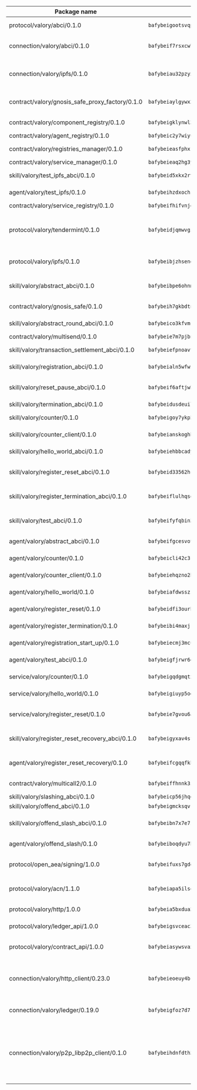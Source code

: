 | Package name                                                  | Package hash                                                  | Description                                                                                                                |
| ------------------------------------------------------------- | ------------------------------------------------------------- | -------------------------------------------------------------------------------------------------------------------------- |
| protocol/valory/abci/0.1.0                                    | `bafybeigootsvqpk6th5xpdtzanxum3earifrrezfyhylfrit7yvqdrtgpe` | A protocol for ABCI requests and responses.                                                                                |
| connection/valory/abci/0.1.0                                  | `bafybeif7rsxcw72mbzwcui3ozfaay5qnqorj5c52zedpqf56zczsxox3xe` | connection to wrap communication with an ABCI server.                                                                      |
| connection/valory/ipfs/0.1.0                                  | `bafybeiau32pzy55ta6ugl2bebevlxudal6pnlfomhplfm5mph6reaw3krq` | A connection responsible for uploading and downloading files from IPFS.                                                    |
| contract/valory/gnosis_safe_proxy_factory/0.1.0               | `bafybeiaylgywx2qtoaddokexql3d4iqfz5l7rlm5q24lzbn36we3ovfjmi` | Gnosis Safe proxy factory (GnosisSafeProxyFactory) contract                                                                |
| contract/valory/component_registry/0.1.0                      | `bafybeigklynwl3mfav5yt5zdkrqe6rukv4ygdhpdusk66ojt4jj7tunxcy` | Component registry contract                                                                                                |
| contract/valory/agent_registry/0.1.0                          | `bafybeic2y7wiyucxcpcp4ddbznmnnxyr3abq252x5fw74gcouksjzkjsje` | Agent registry contract                                                                                                    |
| contract/valory/registries_manager/0.1.0                      | `bafybeieasfphxk4kcysltjjqsro22lyrfd4kne4uzd32ificouso2kzy7y` | Registries Manager contract                                                                                                |
| contract/valory/service_manager/0.1.0                         | `bafybeieaq2hg3yso2p6z7zhucpfnzxrwhaiotyybz3o7q3pbcp3ci4vh3q` | Service Manager contract                                                                                                   |
| skill/valory/test_ipfs_abci/0.1.0                             | `bafybeid5xkx2rteqfadee4qcizokseef6mbxfiahytki64pb7kejrk3ioq` | IPFS e2e testing application.                                                                                              |
| agent/valory/test_ipfs/0.1.0                                  | `bafybeihzdxochsp7ukbajnhbshq2ed77ghleynd5hmdbcl7hzmyfhv5geq` | Agent for testing the ABCI connection.                                                                                     |
| contract/valory/service_registry/0.1.0                        | `bafybeifhifvnjdk7ejvx6lr6unyj3obiojzr5cwuk4uwe6myau3edsjmvu` | Service Registry contract                                                                                                  |
| protocol/valory/tendermint/0.1.0                              | `bafybeidjqmwvgi4rqgp65tbkhmi45fwn2odr5ecezw6q47hwitsgyw4jpa` | A protocol for communication between two AEAs to share tendermint configuration details.                                   |
| protocol/valory/ipfs/0.1.0                                    | `bafybeibjzhsengtxfofqpxy6syamplevp35obemwfp4c5lhag3v2bvgysa` | A protocol specification for IPFS requests and responses.                                                                  |
| skill/valory/abstract_abci/0.1.0                              | `bafybeibpe6ohnm4ritfnghdtpczdqlrcwufrxr5g75inkkgazeqhonyclu` | The abci skill provides a template of an ABCI application.                                                                 |
| contract/valory/gnosis_safe/0.1.0                             | `bafybeih7gkbdtnhkc3i53mbsj7bcihqa7xau6ewsnew4kkul7phwb4ucjm` | Gnosis Safe (GnosisSafeL2) contract                                                                                        |
| skill/valory/abstract_round_abci/0.1.0                        | `bafybeico3kfvmco74eeuwhxyhgouog3b7bvpgeek2bjdbnathmdd52bh64` | abstract round-based ABCI application                                                                                      |
| contract/valory/multisend/0.1.0                               | `bafybeie7m7pjbnw7cccpbvmbgkut24dtlt4cgvug3tbac7gej37xvwbv3a` | MultiSend contract                                                                                                         |
| skill/valory/transaction_settlement_abci/0.1.0                | `bafybeiefpnoavtos4dih7lhuzcyman63mshbrqdahj4k5sp6g4kijhj6ke` | ABCI application for transaction settlement.                                                                               |
| skill/valory/registration_abci/0.1.0                          | `bafybeialn5wfwsimg667k2bof6ur3zpdepxgm4wam6k52wivnfgs2eohhi` | ABCI application for common apps.                                                                                          |
| skill/valory/reset_pause_abci/0.1.0                           | `bafybeif6aftjwhdm5cg7riqrrscxlbxxbpkoo2pxvw7uugovuv5fu6trve` | ABCI application for resetting and pausing app executions.                                                                 |
| skill/valory/termination_abci/0.1.0                           | `bafybeidusdeuilme6z3qf3rme7tx5hahlc26f4sw5l3ihrqv7muu5atnky` | Termination skill.                                                                                                         |
| skill/valory/counter/0.1.0                                    | `bafybeigoy7ykp2rei6nnenh4aghkbx5xztspb5dfcsoeypljregrwrtpwi` | The ABCI Counter application example.                                                                                      |
| skill/valory/counter_client/0.1.0                             | `bafybeianskoghhdffn4wqquup3rtziefq6jareutugb6a5zkbvuvctgk3i` | A client for the ABCI counter application.                                                                                 |
| skill/valory/hello_world_abci/0.1.0                           | `bafybeiehbbcadypzeuclpdijex4ohcievsjc5f4eiuzlrbqujzcyw42uya` | Hello World ABCI application.                                                                                              |
| skill/valory/register_reset_abci/0.1.0                        | `bafybeid33562hcfzr4ptou6ggd5kdr3p4szhhynyh4p32bmtmk2jdjeg5u` | ABCI application for dummy skill that registers and resets                                                                 |
| skill/valory/register_termination_abci/0.1.0                  | `bafybeiflulhqsoqtkunjxavbckn6yxugaxu766izaaibjzxf4kcev6xtum` | ABCI application for dummy skill that registers and resets                                                                 |
| skill/valory/test_abci/0.1.0                                  | `bafybeifyfqbin3ycpnnnofveb4n7ewy2n3tng2mfxwtsctjiowvc5knvii` | ABCI application for testing the ABCI connection.                                                                          |
| agent/valory/abstract_abci/0.1.0                              | `bafybeifgcesvothzojs4rs32v7igmxnxurnbk7a5oo64ltrrvktfxgkmte` | The abstract ABCI AEA - for testing purposes only.                                                                         |
| agent/valory/counter/0.1.0                                    | `bafybeicli42c3ruqqcrypqnkhrae4hwfjvyaz3v3hjwddyesl5yzmsmfvu` | The ABCI Counter example as an AEA                                                                                         |
| agent/valory/counter_client/0.1.0                             | `bafybeiehqzno2htmg37mwcdaifptslsz2zpjwptq33gpdegpuaxknpoxza` | The ABCI Counter example as an AEA                                                                                         |
| agent/valory/hello_world/0.1.0                                | `bafybeiafdwsszzmcqqkpc2otyl2dn2y273224n2dfuaz547jv75sswfmuq` | Hello World ABCI example.                                                                                                  |
| agent/valory/register_reset/0.1.0                             | `bafybeidfi3ourbqil6ryjfsbuvz4oetkweyq6vy4xsehinhvkr2lvoggxy` | Register reset to replicate Tendermint issue.                                                                              |
| agent/valory/register_termination/0.1.0                       | `bafybeibi4maxjs3y4q37mv4u6tplfmtb4ambwy4gvnuhua3jusyqkwl4ra` | Register terminate to test the termination feature.                                                                        |
| agent/valory/registration_start_up/0.1.0                      | `bafybeiecmj3mcuxwntl2uuvdiw57giux3bswzss2dnqd6thgz5bl5lp3t4` | Registration start-up ABCI example.                                                                                        |
| agent/valory/test_abci/0.1.0                                  | `bafybeigfjrwr6qhzengrbi5tyyngop6nadvql33b3jp7aoqbvr2kx7zxom` | Agent for testing the ABCI connection.                                                                                     |
| service/valory/counter/0.1.0                                  | `bafybeigqdgmqtxj37ycywyyyebwaqrea6mbgrzribadmwysdvrgucp5ida` | A set of agents incrementing a counter                                                                                     |
| service/valory/hello_world/0.1.0                              | `bafybeigiuyp5ogwif5but4g7mgep457ozgv7azrvfczekiajyehbrbpdhe` | A simple demonstration of a simple ABCI application                                                                        |
| service/valory/register_reset/0.1.0                           | `bafybeie7gvou6atkt4rvtclpfiqkxo27cjig675jvrenosnyyyrtcfbnje` | Test and debug tendermint reset mechanism.                                                                                 |
| skill/valory/register_reset_recovery_abci/0.1.0               | `bafybeigyxav4sfylh3l4fnajyr2fgvs5vnequ2dikks5fjbuclf3oc2mzq` | ABCI application for dummy skill that registers and resets                                                                 |
| agent/valory/register_reset_recovery/0.1.0                    | `bafybeifcgqqfkhtcgla6pfixfoqjxynvotbhw2ecyq7lojky3qd3yip7t4` | Agent to showcase hard reset as a recovery mechanism.                                                                      |
| contract/valory/multicall2/0.1.0                              | `bafybeiffhnnk3ibb3z53jxg4rfwcgjl657f56v3ld4rgafgavxxys3h74y` | The MakerDAO multicall2 contract.                                                                                          |
| skill/valory/slashing_abci/0.1.0                              | `bafybeicp56jhqg6plgdj46eq4rvaw4ig7ouvpsmuvw7ahyrvrgztxsz4hy` | Slashing skill.                                                                                                            |
| skill/valory/offend_abci/0.1.0                                | `bafybeigmcksqvktvge4fmf4ggpnyjuokvdqx53onblstugzaj3whgxmet4` | Offend ABCI application.                                                                                                   |
| skill/valory/offend_slash_abci/0.1.0                          | `bafybeibn7x7e7st2amgubml4b226vr4gxne3qklb57c4wb56eo3yrp5tyy` | ABCI application used in order to test the slashing abci                                                                   |
| agent/valory/offend_slash/0.1.0                               | `bafybeiboqdyu7bosc7s46kltut5udqydmsttfwyhrlqqdh6bpeomdgjd5i` | Offend and slash to test the slashing feature.                                                                             |
| protocol/open_aea/signing/1.0.0                               | `bafybeifuxs7gdg2okbn7uofymenjlmnih2wxwkym44lsgwmklgwuckxm2m` | A protocol for communication between skills and decision maker.                                                            |
| protocol/valory/acn/1.1.0                                     | `bafybeiapa5ilsobggnspoqhspftwolrx52udrwmaxdxgrk26heuvl4oooa` | The protocol used for envelope delivery on the ACN.                                                                        |
| protocol/valory/http/1.0.0                                    | `bafybeia5bxdua2i6chw6pg47bvoljzcpuqxzy4rdrorbdmcbnwmnfdobtu` | A protocol for HTTP requests and responses.                                                                                |
| protocol/valory/ledger_api/1.0.0                              | `bafybeigsvceac33asd6ecbqev34meyyjwu3rangenv6xp5rkxyz4krvcby` | A protocol for ledger APIs requests and responses.                                                                         |
| protocol/valory/contract_api/1.0.0                            | `bafybeiasywsvax45qmugus5kxogejj66c5taen27h4voriodz7rgushtqa` | A protocol for contract APIs requests and responses.                                                                       |
| connection/valory/http_client/0.23.0                          | `bafybeieoeuy4brzimtnubmokwirhrx27ezls6cdnl5qik4rkykfle3nn2y` | The HTTP_client connection that wraps a web-based client connecting to a RESTful API specification.                        |
| connection/valory/ledger/0.19.0                               | `bafybeigfoz7d7si7s4jehvloq2zmiiocpbxcaathl3bxkyarxoerxq7g3a` | A connection to interact with any ledger API and contract API.                                                             |
| connection/valory/p2p_libp2p_client/0.1.0                     | `bafybeihdnfdth3qgltefgrem7xyi4b3ejzaz67xglm2hbma2rfvpl2annq` | The libp2p client connection implements a tcp connection to a running libp2p node as a traffic delegate to send/receive envelopes to/from agents in the DHT. |
